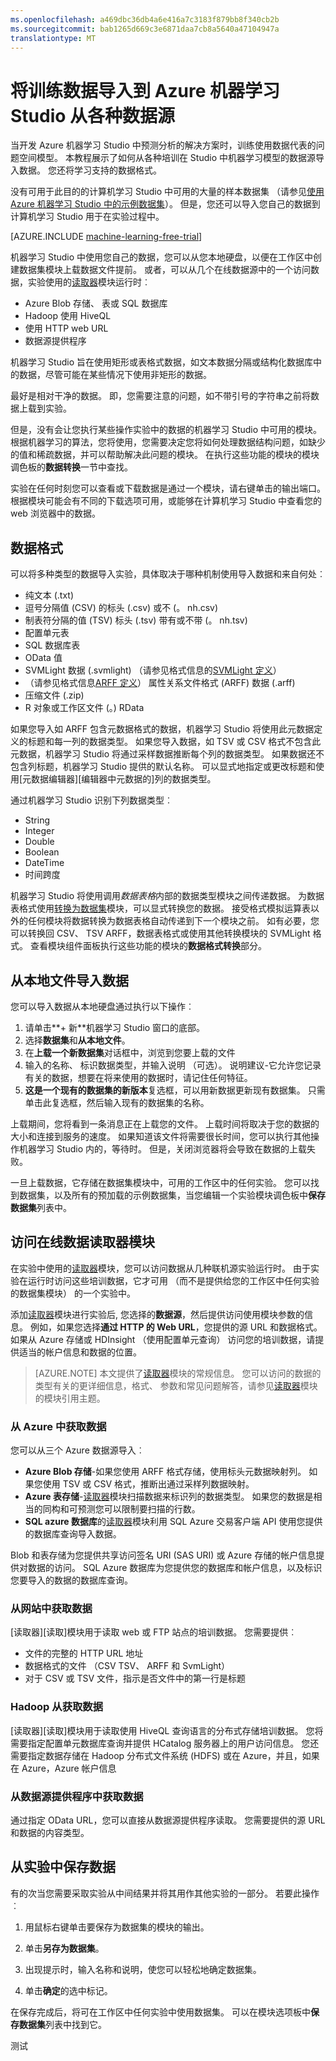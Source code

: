 ```yaml
---
ms.openlocfilehash: a469dbc36db4a6e416a7c3183f879bb8f340cb2b
ms.sourcegitcommit: bab1265d669c3e6871daa7cb8a5640a47104947a
translationtype: MT
---
```

<properties
    pageTitle="将数据导入计算机学习 Studio |Microsoft Azure"
    description="如何从各种数据源导入培训数据 Azure 机器学习 Studio。 了解哪些数据类型和数据格式都支持。"
    keywords="导入数据、 数据格式、 数据类型、 数据源、 训练数据"
    services="machine-learning"
    documentationCenter=""
    authors="garyericson"
    manager="paulettm"
    editor="cgronlun"/>

<tags
    ms.service="machine-learning"
    ms.workload="data-services"
    ms.tgt_pltfrm="na"
    ms.devlang="na"
    ms.topic="article"
    ms.date="08/14/2015"
    ms.author="garye" />


# 将训练数据导入到 Azure 机器学习 Studio 从各种数据源

当开发 Azure 机器学习 Studio 中预测分析的解决方案时，训练使用数据代表的问题空间模型。 本教程展示了如何从各种培训在 Studio 中机器学习模型的数据源导入数据。 您还将学习支持的数据格式。

没有可用于此目的的计算机学习 Studio 中可用的大量的样本数据集 （请参见[使用 Azure 机器学习 Studio 中的示例数据集](machine-learning-use-sample-datasets.md)）。 但是，您还可以导入您自己的数据到计算机学习 Studio 用于在实验过程中。

[AZURE.INCLUDE [machine-learning-free-trial](../../includes/machine-learning-free-trial.md)]

机器学习 Studio 中使用您自己的数据，您可以从您本地硬盘，以便在工作区中创建数据集模块上载数据文件提前。 或者，可以从几个在线数据源中的一个访问数据，实验使用的[读取器][读取器]模块运行时︰

- Azure Blob 存储、 表或 SQL 数据库
- Hadoop 使用 HiveQL
- 使用 HTTP web URL
- 数据源提供程序

机器学习 Studio 旨在使用矩形或表格式数据，如文本数据分隔或结构化数据库中的数据，尽管可能在某些情况下使用非矩形的数据。

最好是相对干净的数据。 即，您需要注意的问题，如不带引号的字符串之前将数据上载到实验。

但是，没有会让您执行某些操作实验中的数据的机器学习 Studio 中可用的模块。 根据机器学习的算法，您将使用，您需要决定您将如何处理数据结构问题，如缺少的值和稀疏数据，并可以帮助解决此问题的模块。
在执行这些功能的模块的模块调色板的**数据转换**一节中查找。

实验在任何时刻您可以查看或下载数据是通过一个模块，请右键单击的输出端口。 根据模块可能会有不同的下载选项可用，或能够在计算机学习 Studio 中查看您的 web 浏览器中的数据。


## 数据格式

可以将多种类型的数据导入实验，具体取决于哪种机制使用导入数据和来自何处︰

- 纯文本 (.txt)
- 逗号分隔值 (CSV) 的标头 (.csv) 或不 (。 nh.csv)
- 制表符分隔的值 (TSV) 标头 (.tsv) 带有或不带 (。 nh.tsv)
- 配置单元表
- SQL 数据库表
- OData 值
- SVMLight 数据 (.svmlight) （请参见格式信息的[SVMLight 定义](http://svmlight.joachims.org/)）
- （请参见格式信息[ARFF 定义](http://weka.wikispaces.com/ARFF)） 属性关系文件格式 (ARFF) 数据 (.arff)
- 压缩文件 (.zip)
- R 对象或工作区文件 (。) RData

如果您导入如 ARFF 包含元数据格式的数据，机器学习 Studio 将使用此元数据定义的标题和每一列的数据类型。
如果您导入数据，如 TSV 或 CSV 格式不包含此元数据，机器学习 Studio 将通过采样数据推断每个列的数据类型。 如果数据还不包含列标题，机器学习 Studio 提供的默认名称。
可以显式地指定或更改标题和使用[元数据编辑器][编辑器中元数据的]列的数据类型。

通过机器学习 Studio 识别下列数据类型︰

- String
- Integer
- Double
- Boolean
- DateTime
- 时间跨度

机器学习 Studio 将使用调用*数据表格*内部的数据类型模块之间传递数据。 为数据表格式使用[转换为数据集][转换为数据集]模块，可以显式转换您的数据。
接受格式模拟运算表以外的任何模块将数据转换为数据表格自动传递到下一个模块之前。
如有必要，您可以转换回 CSV、 TSV ARFF，数据表格式或使用其他转换模块的 SVMLight 格式。
查看模块组件面板执行这些功能的模块的**数据格式转换**部分。


## 从本地文件导入数据

您可以导入数据从本地硬盘通过执行以下操作︰

1. 请单击**+ 新**机器学习 Studio 窗口的底部。
2. 选择**数据集**和**从本地文件**。
3. 在**上载一个新数据集**对话框中，浏览到您要上载的文件
4. 输入的名称、 标识数据类型，并输入说明 （可选）。 说明建议-它允许您记录有关的数据，想要在将来使用的数据时，请记住任何特征。
5. **这是一个现有的数据集的新版本**复选框，可以用新数据更新现有数据集。 只需单击此复选框，然后输入现有的数据集的名称。

上载期间，您将看到一条消息正在上载您的文件。 上载时间将取决于您的数据的大小和连接到服务的速度。
如果知道该文件将需要很长时间，您可以执行其他操作机器学习 Studio 内的，等待时。 但是，关闭浏览器将会导致在数据的上载失败。

一旦上载数据，它存储在数据集模块中，可用的工作区中的任何实验。
您可以找到数据集，以及所有的预加载的示例数据集，当您编辑一个实验模块调色板中**保存数据集**列表中。


## 访问在线数据读取器模块

在实验中使用的[读取器][读取器]模块，您可以访问数据从几种联机源实验运行时。
由于实验在运行时访问这些培训数据，它才可用 （而不是提供给您的工作区中任何实验的数据集模块） 的一个实验中。

添加[读取器][读取器]模块进行实验后, 您选择的**数据源**，然后提供访问使用模块参数的信息。
例如，如果您选择**通过 HTTP 的 Web URL**，您提供的源 URL 和数据格式。
如果从 Azure 存储或 HDInsight （使用配置单元查询） 访问您的培训数据，请提供适当的帐户信息和数据的位置。

> [AZURE.NOTE] 本文提供了[读取器][读取器]模块的常规信息。 您可以访问的数据的类型有关的更详细信息，格式、 参数和常见问题解答，请参见[读取器][读取器]模块的模块引用主题。


### 从 Azure 中获取数据

您可以从三个 Azure 数据源导入︰

- **Azure Blob 存储**-如果您使用 ARFF 格式存储，使用标头元数据映射列。 如果您使用 TSV 或 CSV 格式，推断出通过采样列数据映射。
- **Azure 表存储**-[读取器][读取器]模块扫描数据来标识列的数据类型。 如果您的数据是相当的同构和可预测您可以限制要扫描的行数。
- **SQL azure 数据库**的[读取器][读取器]模块利用 SQL Azure 交易客户端 API 使用您提供的数据库查询导入数据。

Blob 和表存储为您提供共享访问签名 URI (SAS URI) 或 Azure 存储的帐户信息提供对数据的访问。 SQL Azure 数据库为您提供您的数据库和帐户信息，以及标识您要导入的数据的数据库查询。

### 从网站中获取数据

[读取器][读取]模块用于读取 web 或 FTP 站点的培训数据。 您需要提供︰

- 文件的完整的 HTTP URL 地址
- 数据格式的文件 （CSV TSV、 ARFF 和 SvmLight）
- 对于 CSV 或 TSV 文件，指示是否文件中的第一行是标题

### Hadoop 从获取数据

[读取器][读取]模块用于读取使用 HiveQL 查询语言的分布式存储培训数据。 您将需要指定配置单元数据库查询并提供 HCatalog 服务器上的用户访问信息。
您还需要指定数据存储在 Hadoop 分布式文件系统 (HDFS) 或在 Azure，并且，如果在 Azure，Azure 帐户信息  

### 从数据源提供程序中获取数据

通过指定 OData URL，您可以直接从数据源提供程序读取。 您需要提供的源 URL 和数据的内容类型。  


## 从实验中保存数据


有的次当您需要采取实验从中间结果并将其用作其他实验的一部分。 若要此操作︰

1. 用鼠标右键单击要保存为数据集的模块的输出。

2. 单击**另存为数据集**。

3. 出现提示时，输入名称和说明，使您可以轻松地确定数据集。

4. 单击**确定**的选中标记。

在保存完成后，将可在工作区中任何实验中使用数据集。 可以在模块选项板中**保存数据集**列表中找到它。


<!-- Module References -->
[转换为数据集]: https://msdn.microsoft.com/library/azure/72bf58e0-fc87-4bb1-9704-f1805003b975/
[元数据编辑器]: https://msdn.microsoft.com/library/azure/370b6676-c11c-486f-bf73-35349f842a66/
[读取器]: https://msdn.microsoft.com/library/azure/4e1b0fe6-aded-4b3f-a36f-39b8862b9004/

测试
